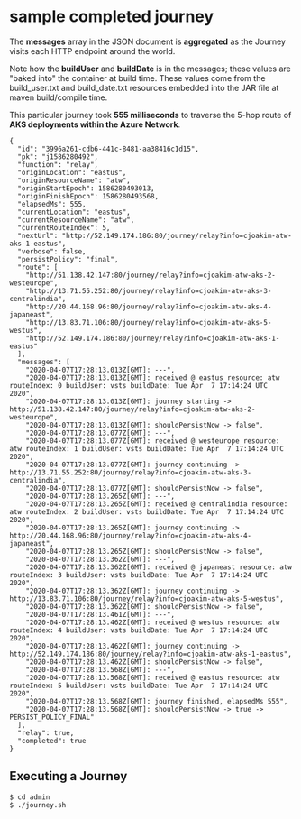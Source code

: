 # sample completed journey

The **messages** array in the JSON document is **aggregated** as the Journey visits
each HTTP endpoint around the world.

Note how the **buildUser** and **buildDate** is in the messages;
these values are "baked into" the container at build time.
These values come from the build_user.txt and build_date.txt resources
embedded into the JAR file at maven build/compile time.

This particular journey took **555 milliseconds** to traverse the 5-hop route of 
**AKS deployments within the Azure Network**.

```
{
  "id": "3996a261-cdb6-441c-8481-aa38416c1d15",
  "pk": "j1586280492",
  "function": "relay",
  "originLocation": "eastus",
  "originResourceName": "atw",
  "originStartEpoch": 1586280493013,
  "originFinishEpoch": 1586280493568,
  "elapsedMs": 555,
  "currentLocation": "eastus",
  "currentResourceName": "atw",
  "currentRouteIndex": 5,
  "nextUrl": "http://52.149.174.186:80/journey/relay?info=cjoakim-atw-aks-1-eastus",
  "verbose": false,
  "persistPolicy": "final",
  "route": [
    "http://51.138.42.147:80/journey/relay?info=cjoakim-atw-aks-2-westeurope",
    "http://13.71.55.252:80/journey/relay?info=cjoakim-atw-aks-3-centralindia",
    "http://20.44.168.96:80/journey/relay?info=cjoakim-atw-aks-4-japaneast",
    "http://13.83.71.106:80/journey/relay?info=cjoakim-atw-aks-5-westus",
    "http://52.149.174.186:80/journey/relay?info=cjoakim-atw-aks-1-eastus"
  ],
  "messages": [
    "2020-04-07T17:28:13.013Z[GMT]: ---",
    "2020-04-07T17:28:13.013Z[GMT]: received @ eastus resource: atw routeIndex: 0 buildUser: vsts buildDate: Tue Apr  7 17:14:24 UTC 2020",
    "2020-04-07T17:28:13.013Z[GMT]: journey starting -> http://51.138.42.147:80/journey/relay?info=cjoakim-atw-aks-2-westeurope",
    "2020-04-07T17:28:13.013Z[GMT]: shouldPersistNow -> false",
    "2020-04-07T17:28:13.077Z[GMT]: ---",
    "2020-04-07T17:28:13.077Z[GMT]: received @ westeurope resource: atw routeIndex: 1 buildUser: vsts buildDate: Tue Apr  7 17:14:24 UTC 2020",
    "2020-04-07T17:28:13.077Z[GMT]: journey continuing -> http://13.71.55.252:80/journey/relay?info=cjoakim-atw-aks-3-centralindia",
    "2020-04-07T17:28:13.077Z[GMT]: shouldPersistNow -> false",
    "2020-04-07T17:28:13.265Z[GMT]: ---",
    "2020-04-07T17:28:13.265Z[GMT]: received @ centralindia resource: atw routeIndex: 2 buildUser: vsts buildDate: Tue Apr  7 17:14:24 UTC 2020",
    "2020-04-07T17:28:13.265Z[GMT]: journey continuing -> http://20.44.168.96:80/journey/relay?info=cjoakim-atw-aks-4-japaneast",
    "2020-04-07T17:28:13.265Z[GMT]: shouldPersistNow -> false",
    "2020-04-07T17:28:13.362Z[GMT]: ---",
    "2020-04-07T17:28:13.362Z[GMT]: received @ japaneast resource: atw routeIndex: 3 buildUser: vsts buildDate: Tue Apr  7 17:14:24 UTC 2020",
    "2020-04-07T17:28:13.362Z[GMT]: journey continuing -> http://13.83.71.106:80/journey/relay?info=cjoakim-atw-aks-5-westus",
    "2020-04-07T17:28:13.362Z[GMT]: shouldPersistNow -> false",
    "2020-04-07T17:28:13.461Z[GMT]: ---",
    "2020-04-07T17:28:13.462Z[GMT]: received @ westus resource: atw routeIndex: 4 buildUser: vsts buildDate: Tue Apr  7 17:14:24 UTC 2020",
    "2020-04-07T17:28:13.462Z[GMT]: journey continuing -> http://52.149.174.186:80/journey/relay?info=cjoakim-atw-aks-1-eastus",
    "2020-04-07T17:28:13.462Z[GMT]: shouldPersistNow -> false",
    "2020-04-07T17:28:13.568Z[GMT]: ---",
    "2020-04-07T17:28:13.568Z[GMT]: received @ eastus resource: atw routeIndex: 5 buildUser: vsts buildDate: Tue Apr  7 17:14:24 UTC 2020",
    "2020-04-07T17:28:13.568Z[GMT]: journey finished, elapsedMs 555",
    "2020-04-07T17:28:13.568Z[GMT]: shouldPersistNow -> true -> PERSIST_POLICY_FINAL"
  ],
  "relay": true,
  "completed": true
}
```

## Executing a Journey

```
$ cd admin
$ ./journey.sh
```
